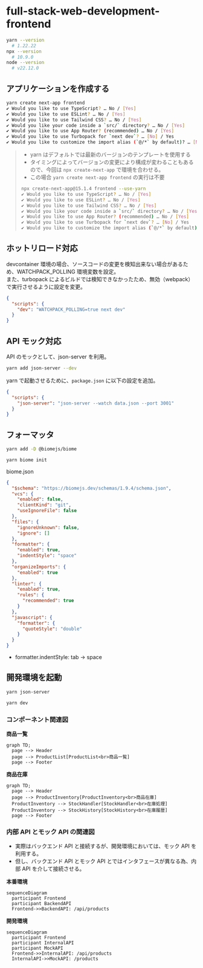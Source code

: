 # full-stack-web-development-frontend

```sh
yarn --version
  # 1.22.22
npx --version
  # 10.9.0
node --version
  # v22.12.0
```

## アプリケーションを作成する

```sh
yarn create next-app frontend
✔ Would you like to use TypeScript? … No / [Yes]
✔ Would you like to use ESLint? … No / [Yes]
✔ Would you like to use Tailwind CSS? … No / [Yes]
✔ Would you like your code inside a `src/` directory? … No / [Yes]
✔ Would you like to use App Router? (recommended) … No / [Yes]
✔ Would you like to use Turbopack for `next dev`? … [No] / Yes
✔ Would you like to customize the import alias (`@/*` by default)? … [No] / Yes
```

> - yarn はデフォルトでは最新のバージョンのテンプレートを使用する
> - タイミングによってバージョンの変更により構成が変わることもあるので、今回は `npx create-next-app` で環境を合わせる。
> - この場合 `yarn create next-app frontend` の実行は不要
>
> ```sh
> npx create-next-app@15.1.4 frontend --use-yarn
> ✔ Would you like to use TypeScript? … No / [Yes]
> ✔ Would you like to use ESLint? … No / [Yes]
> ✔ Would you like to use Tailwind CSS? … No / [Yes]
> ✔ Would you like your code inside a `src/` directory? … No / [Yes]
> ✔ Would you like to use App Router? (recommended) … No / [Yes]
> ✔ Would you like to use Turbopack for `next dev`? … [No] / Yes
> ✔ Would you like to customize the import alias (`@/*` by default)? … [No] / Yes
> ```

## ホットリロード対応

devcontainer 環境の場合、ソースコードの変更を検知出来ない場合があるため、WATCHPACK_POLLING 環境変数を設定。<br>
また、turbopack によるビルドでは検知できなかったため、無効（webpack）で実行させるように設定を変更。

```json
{
  "scripts": {
    "dev": "WATCHPACK_POLLING=true next dev"
  }
}
```

## API モック対応

API のモックとして、json-server を利用。

```sh
yarn add json-server --dev
```

yarn で起動させるために、`package.json` に以下の設定を追加。

```json
{
  "scripts": {
    "json-server": "json-server --watch data.json --port 3001"
  }
}
```

## フォーマッタ

```sh
yarn add -D @biomejs/biome
```

```sh
yarn biome init
```

biome.json

```json
{
  "$schema": "https://biomejs.dev/schemas/1.9.4/schema.json",
  "vcs": {
    "enabled": false,
    "clientKind": "git",
    "useIgnoreFile": false
  },
  "files": {
    "ignoreUnknown": false,
    "ignore": []
  },
  "formatter": {
    "enabled": true,
    "indentStyle": "space"
  },
  "organizeImports": {
    "enabled": true
  },
  "linter": {
    "enabled": true,
    "rules": {
      "recommended": true
    }
  },
  "javascript": {
    "formatter": {
      "quoteStyle": "double"
    }
  }
}
```

- formatter.indentStyle: tab -> space

## 開発環境を起動

```sh
yarn json-server
```

```sh
yarn dev
```

### コンポーネント関連図

**商品一覧**

```mermaid
graph TD;
  page --> Header
  page --> ProductList[ProductList<br>商品一覧]
  page --> Footer

```

**商品在庫**

```mermaid
graph TD;
  page --> Header
  page --> ProductInventory[ProductInventory<br>商品在庫]
  ProductInventory --> StockHandler[StockHandler<br>在庫処理]
  ProductInventory --> StockHistory[StockHistory<br>在庫履歴]
  page --> Footer
```

### 内部 API とモック API の関連図

- 実際はバックエンド API と接続するが、開発環境においては、モック API を利用する。
- 但し、バックエンド API とモック API とではインタフェースが異なる為、内部 API を介して接続させる。

**本番環境**

```mermaid
sequenceDiagram
  participant Frontend
  participant BackendAPI
  Frontend->>BackendAPI: /api/products
```

**開発環境**

```mermaid
sequenceDiagram
  participant Frontend
  participant InternalAPI
  participant MockAPI
  Frontend->>InternalAPI: /api/products
  InternalAPI->>MockAPI: /products
```
